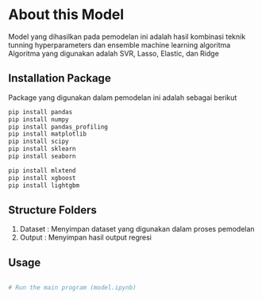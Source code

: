 # About this Model

Model yang dihasilkan pada pemodelan ini adalah hasil kombinasi teknik tunning hyperparameters dan ensemble machine learning algoritma <br>
Algoritma yang digunakan adalah SVR, Lasso, Elastic, dan Ridge

## Installation Package

Package yang digunakan dalam pemodelan ini adalah sebagai berikut

```bash
pip install pandas
pip install numpy
pip install pandas_profiling
pip install matplotlib
pip install scipy
pip install sklearn
pip install seaborn

pip install mlxtend
pip install xgboost
pip install lightgbm

```

## Structure Folders
1. Dataset : Menyimpan dataset yang digunakan dalam proses pemodelan
2. Output  : Menyimpan hasil output regresi

## Usage

```python

# Run the main program (model.ipynb)

```

